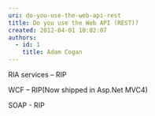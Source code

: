 ```yaml
---
uri: do-you-use-the-web-api-rest
title: Do you use the Web API (REST)?
created: 2012-04-01 10:02:07
authors:
  - id: 1
    title: Adam Cogan
---
```





<span class='intro'> <p class="MsoListParagraph" style="text-indent&#58;-0.25in;"><span lang="EN-AU">&#160; &#160; &#160;&#160;RIA services – RIP</span></p>

<p><span lang="EN-AU">WCF – RIP(Now shipped in Asp.Net MVC4)</span></p>

<p><span lang="EN-AU">SOAP - RIP</span></p>
 </span>




